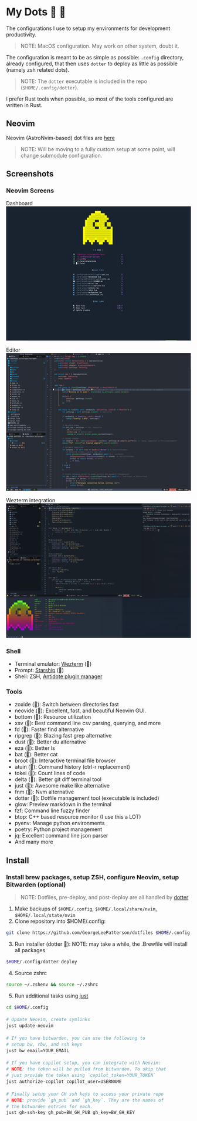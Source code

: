 # My Dots 🍬 🐜

The configurations I use to setup my environments for development productivity.

> NOTE: MacOS configuration. May work on other system, doubt it.

The configuration is meant to be as simple as possible: `.config` directory, already configured, that then uses `dotter` to deploy as little as possible (namely zsh related dots).

> NOTE: The `dotter` executable is included in the repo (`$HOME/.config/dotter`).

I prefer Rust tools when possible, so most of the tools configured are written in Rust.

## Neovim

Neovim (AstroNvim-based) dot files are [here](https://github.com/GeorgeLeePatterson/astrovim)

> NOTE: Will be moving to a fully custom setup at some point, will change submodule configuration.

## Screenshots

### Neovim Screens

Dashboard
![Dashboard](https://github.com/GeorgeLeePatterson/astrovim/blob/main/assets/dashboard.png)

Editor
![Editor](https://github.com/GeorgeLeePatterson/astrovim/blob/main/assets/editor.png)

Wezterm integration
![Wezterm integration](https://github.com/GeorgeLeePatterson/astrovim/blob/main/assets/wezterm.png)

### Shell

- Terminal emulator: [Wezterm](https://wezfurlong.org/wezterm) (🦀)
- Prompt: [Starship](https://starship.rs/) (🦀)
- Shell: ZSH, [Antidote plugin manager](https://github.com/mattmc3/antidote)

### Tools

- zoxide (🦀): Switch between directories fast
- neovide (🦀): Excellent, fast, and beautiful Neovim GUI.
- bottom (🦀): Resource utilization
- xsv (🦀): Best command line csv parsing, querying, and more
- fd (🦀): Faster find alternative
- ripgrep (🦀): Blazing fast grep alternative
- dust (🦀): Better du alternative
- eza (🦀): Better ls
- bat (🦀): Better cat
- broot (🦀): Interactive terminal file browser
- atuin (🦀): Command history (ctrl-r replacement)
- tokei (🦀): Count lines of code
- delta (🦀): Better git diff terminal tool
- just (🦀): Awesome make like alternative
- fnm (🦀): Nvm alternative
- dotter (🦀): Dotfile management tool (executable is included)
- glow: Preview markdown in the terminal
- fzf: Command line fuzzy finder
- btop: C++ based resource monitor (I use this a LOT)
- pyenv: Manage python environments
- poetry: Python project management
- jq: Excellent command line json parser
- And many more

## Install

### Install brew packages, setup ZSH, configure Neovim, setup Bitwarden (optional)

> NOTE: Dotfiles, pre-deploy, and post-deploy are all handled by [dotter](https://github.com/SuperCuber/dotter)

1. Make backups of `$HOME/.config`, `$HOME/.local/share/nvim`, `$HOME/.local/state/nvim`
2. Clone repository into $HOME/.config:

```bash
git clone https://github.com/GeorgeLeePatterson/dotfiles $HOME/.config
```

3. Run installer (dotter 🦀): NOTE: may take a while, the .Brewfile will install all packages

```bash
$HOME/.config/dotter deploy
```

4. Source zshrc

```bash
source ~/.zshenv && source ~/.zshrc
```

5. Run additional tasks using [just](https://github.com/casey/just)

```bash
cd $HOME/.config

# Update Neovim, create symlinks
just update-neovim

# If you have bitwarden, you can use the following to
# setup bw, rbw, and ssh keys
just bw email=YOUR_EMAIL

# If you have copilot setup, you can integrate with Neovim:
# NOTE: the token will be pulled from bitwarden. To skip that
# just provide the token using `copilot_token=YOUR_TOKEN`
just authorize-copilot copilot_user=USERNAME

# Finally setup your GH ssh keys to access your private repo
# NOTE: provide `gh_pub` and `gh_key`. They are the names of
# the bitwarden entries for each.
just gh-ssh-key gh_pub=BW_GH_PUB gh_key=BW_GH_KEY
```
